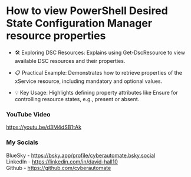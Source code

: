 # How to view PowerShell Desired State Configuration Manager resource properties

- 🛠️ Exploring DSC Resources: Explains using Get-DscResource to view available DSC resources and their properties.

- 📋 Practical Example: Demonstrates how to retrieve properties of the xService resource, including mandatory and optional values.

- 💡 Key Usage: Highlights defining property attributes like Ensure for controlling resource states, e.g., present or absent.

### YouTube Video ###
https://youtu.be/d3M4dSB1tAk

### My Socials ###
BlueSky - https://bsky.app/profile/cyberautomate.bsky.social<br/>
LinkedIn - https://linkedin.com/in/david-hall10 <br/>
Github - https://github.com/cyberautomate